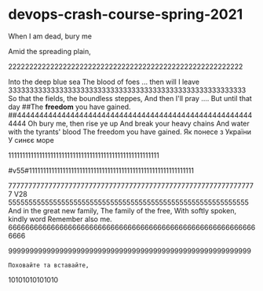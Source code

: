 ﻿# devops-crash-course-spring-2021
When I аm dеаd, bury  mе


Amid the spreading plain,





22222222222222222222222222222222222222222222222222222222

Into the deep blue sea
The blood of foes ... then will I leave
33333333333333333333333333333333333333333333333333333333
So that the fields, the boundless steppes,
And then I'll pray .... But until that day
##The **freedom** you have gained.
##444444444444444444444444444444444444444444444444444444444
Oh bury me, then rise ye up
And break your heavy chains
And water with the tyrants' blood
The freedom you have gained.
Як понесе з України
У синєє море


111111111111111111111111111111111111111111111111111111

#v55#11111111111111111111111111111111111111111111111111111111111




 77777777777777777777777777777777777777777777777777777777777777
V28 55555555555555555555555555555555555555555555555555555555555
And in the great new family, 
The family of the free,
With softly spoken, kindly word
Remember also me.
66666666666666666666666666666666666666666666666666666666666666







999999999999999999999999999999999999999999999999999999999






	Поховайте та вставайте,
10101010101010